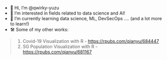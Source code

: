 - 👋 Hi, I’m @qwirky-yuzu
- 👀 I’m interested in fields related to data science and AI!
- 🌱 I’m currently learning data science, ML, DevSecOps .... (and a lot more to learn!)
- 🛠 Some of my other works:
> 1. Covid-19 Visualization with R - https://rpubs.com/qianyu/684447
> 2. SG Population Visualization with R - https://rpubs.com/qianyu/681167

<!---
qwirky-yuzu/qwirky-yuzu is a ✨ special ✨ repository because its `README.md` (this file) appears on your GitHub profile.
You can click the Preview link to take a look at your changes.
--->
